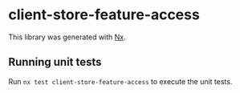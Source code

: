 # client-store-feature-access

This library was generated with [Nx](https://nx.dev).

## Running unit tests

Run `nx test client-store-feature-access` to execute the unit tests.
